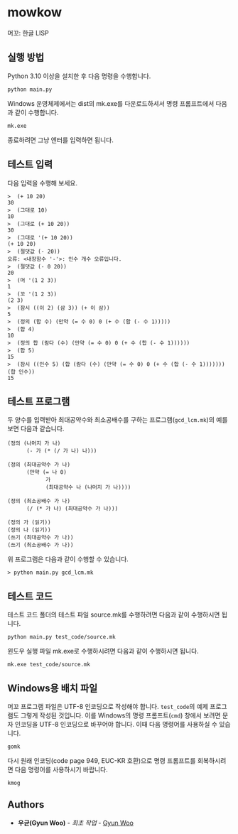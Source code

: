 # mowkow
머꼬: 한글 LISP

## 실행 방법
Python 3.10 이상을 설치한 후 다음 명령을 수행합니다.
```
python main.py
```
Windows 운영체제에서는 dist의 mk.exe를 다운로드하셔서 명령 프롬프트에서 다음과 같이 수행합니다.
```
mk.exe
```

종료하려면 그냥 엔터를 입력하면 됩니다.

## 테스트 입력

다음 입력을 수행해 보세요.

```
>  (+ 10 20)
30
>  (그대로 10)
10
>  (그대로 (+ 10 20))
30
>  (그대로 '(+ 10 20))
(+ 10 20)
>  (절댓값 (- 20))
오류: <내장함수 '-'>: 인수 개수 오류입니다.
>  (절댓값 (- 0 20))
20
>  (머 '(1 2 3))
1
>  (꼬 '(1 2 3))
(2 3)
>  (잠시 ((이 2) (삼 3)) (+ 이 삼))
5
>  (정의 (합 수) (만약 (= 수 0) 0 (+ 수 (합 (- 수 1)))))
>  (합 4)
10
>  (정의 합 (람다 (수) (만약 (= 수 0) 0 (+ 수 (합 (- 수 1))))))
>  (합 5)
15
>  (잠시 ((인수 5) (합 (람다 (수) (만약 (= 수 0) 0 (+ 수 (합 (- 수 1))))))) (합 인수))
15
```

## 테스트 프로그램
두 양수를 입력받아 최대공약수와 최소공배수를 구하는 프로그램(`gcd_lcm.mk`)의 예를 보면 다음과 같습니다.
```
(정의 (나머지 가 나)
      (- 가 (* (/ 가 나) 나)))

(정의 (최대공약수 가 나)
      (만약 (= 나 0)
            가
            (최대공약수 나 (나머지 가 나))))

(정의 (최소공배수 가 나)
      (/ (* 가 나) (최대공약수 가 나)))

(정의 가 (읽기))
(정의 나 (읽기))
(쓰기 (최대공약수 가 나))
(쓰기 (최소공배수 가 나))
```
위 프로그램은 다음과 같이 수행할 수 있습니다.
```
> python main.py gcd_lcm.mk
```


## 테스트 코드

테스트 코드 폴더의 테스트 파일 source.mk를 수행하려면 다음과 같이 수행하시면 됩니다.

```
python main.py test_code/source.mk
```

윈도우 실행 파일 mk.exe로 수행하시려면 다음과 같이 수행하시면 됩니다.
```
mk.exe test_code/source.mk
```

## Windows용 배치 파일

머꼬 프로그램 파일은 UTF-8 인코딩으로 작성해야 합니다.
`test_code`의 예제 프로그램도 그렇게 작성된 것입니다.
이를 Windows의 명령 프롬프트(`cmd`) 창에서 보려면 문자 인코딩을 UTF-8 인코딩으로 바꾸어야 합니다.
이때 다음 명령어를 사용하실 수 있습니다.

```
gomk
```

다시 원래 인코딩(code page 949, EUC-KR 호환)으로 명령 프롬프트를 회복하시려면 다음 명령어를 사용하시기 바랍니다.

```
kmog
```

## Authors

* **우균(Gyun Woo)** - *최초 작업* - [Gyun Woo](https://github.com/woogyun)


